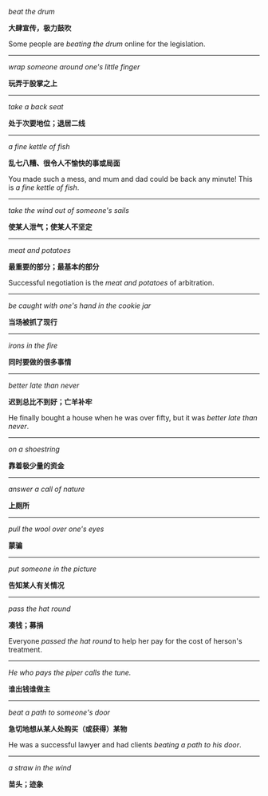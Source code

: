 _beat the drum_

__大肆宣传，极力鼓吹__

Some people are _beating the drum_ online for the legislation.
___
_wrap someone around one's little finger_

__玩弄于股掌之上__
___
_take a back seat_

__处于次要地位；退居二线__
___
_a fine kettle of fish_

__乱七八糟、很令人不愉快的事或局面__

You made such a mess, and mum and dad could be back any minute! This is _a fine kettle of fish_.
___
_take the wind out of someone's sails_

__使某人泄气；使某人不坚定__
___
_meat and potatoes_

__最重要的部分；最基本的部分__

Successful negotiation is the _meat and potatoes_ of arbitration.
___
_be caught with one's hand in the cookie jar_

__当场被抓了现行__
___
_irons in the fire_

__同时要做的很多事情__
___
_better late than never_

__迟到总比不到好；亡羊补牢__

He finally bought a house when he was over fifty, but it was _better late than never_.
___
_on a shoestring_

__靠着极少量的资金__
___
_answer a call of nature_

__上厕所__
___
_pull the wool over one's eyes_

__蒙骗__
___
_put someone in the picture_

__告知某人有关情况__
___
_pass the hat round_

__凑钱；募捐__

Everyone _passed the hat round_ to help her pay for the cost of herson's treatment.
___
_He who pays the piper calls the tune._

__谁出钱谁做主__
___
_beat a path to someone's door_

__急切地想从某人处购买（或获得）某物__

He was a successful lawyer and had clients _beating a path to his door_.
___
_a straw in the wind_

__苗头；迹象__
